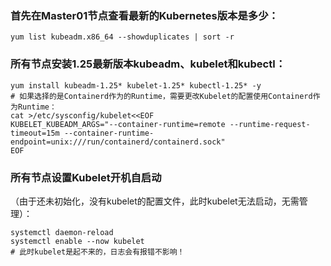 ### 首先在Master01节点查看最新的Kubernetes版本是多少：
```` shell
yum list kubeadm.x86_64 --showduplicates | sort -r

````

### 所有节点安装1.25最新版本kubeadm、kubelet和kubectl：
```` shell
yum install kubeadm-1.25* kubelet-1.25* kubectl-1.25* -y
# 如果选择的是Containerd作为的Runtime，需要更改Kubelet的配置使用Containerd作为Runtime：
cat >/etc/sysconfig/kubelet<<EOF
KUBELET_KUBEADM_ARGS="--container-runtime=remote --runtime-request-timeout=15m --container-runtime-endpoint=unix:///run/containerd/containerd.sock"
EOF
````

### 所有节点设置Kubelet开机自启动
（由于还未初始化，没有kubelet的配置文件，此时kubelet无法启动，无需管理）：
```` shell
systemctl daemon-reload
systemctl enable --now kubelet
# 此时kubelet是起不来的，日志会有报错不影响！
````